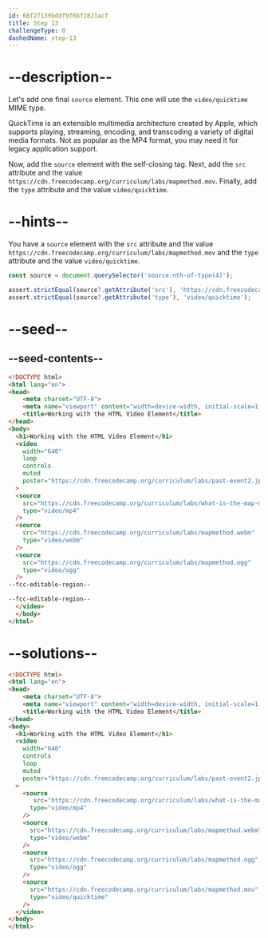 ```yaml
---
id: 68f27139bddf9f6bf2821acf
title: Step 13
challengeType: 0
dashedName: step-13
---
```


# --description--

Let's add one final `source` element. This one will use the `video/quicktime` MIME type.

QuickTime is an extensible multimedia architecture created by Apple,
which supports playing, streaming, encoding, and transcoding a variety
of digital media formats. Not as popular as the MP4 format, you may need it
for legacy application support.

Now, add the `source` element with the self-closing tag. Next, add the `src` attribute
and the value `https://cdn.freecodecamp.org/curriculum/labs/mapmethod.mov`.
Finally, add the `type` attribute and the value `video/quicktime`.

# --hints--

You have a `source` element with the `src` attribute and
the value `https://cdn.freecodecamp.org/curriculum/labs/mapmethod.mov` and
the `type` attribute and the value `video/quicktime`.

```js
const source = document.querySelector('source:nth-of-type(4)');

assert.strictEqual(source?.getAttribute('src'), 'https://cdn.freecodecamp.org/curriculum/labs/mapmethod.mov');
assert.strictEqual(source?.getAttribute('type'), 'video/quicktime');
```

# --seed--

## --seed-contents--

```html
<!DOCTYPE html>
<html lang="en">
<head>
    <meta charset="UTF-8">
    <meta name="viewport" content="width=device-width, initial-scale=1.0">
    <title>Working with the HTML Video Element</title>
</head>
<body>
  <h1>Working with the HTML Video Element</h1>
  <video
    width="640"
    loop
    controls
    muted
    poster="https://cdn.freecodecamp.org/curriculum/labs/past-event2.jpg"
  >
  <source
    src="https://cdn.freecodecamp.org/curriculum/labs/what-is-the-map-method-and-how-does-it-work.mp4"
    type="video/mp4"
  />
  <source
    src="https://cdn.freecodecamp.org/curriculum/labs/mapmethod.webm"
    type="video/webm"
  />
  <source
    src="https://cdn.freecodecamp.org/curriculum/labs/mapmethod.ogg"
    type="video/ogg"
  />
--fcc-editable-region--

--fcc-editable-region--
  </video>
  </body>
</html>
```

# --solutions--

```html
<!DOCTYPE html>
<html lang="en">
<head>
    <meta charset="UTF-8">
    <meta name="viewport" content="width=device-width, initial-scale=1.0">
    <title>Working with the HTML Video Element</title>
</head>
<body>
  <h1>Working with the HTML Video Element</h1>
  <video
    width="640"
    controls
    loop
    muted
    poster="https://cdn.freecodecamp.org/curriculum/labs/past-event2.jpg"
  >
    <source
       src="https://cdn.freecodecamp.org/curriculum/labs/what-is-the-map-method-and-how-does-it-work.mp4"
      type="video/mp4"
    />
    <source
      src="https://cdn.freecodecamp.org/curriculum/labs/mapmethod.webm"
      type="video/webm"
    />
    <source
      src="https://cdn.freecodecamp.org/curriculum/labs/mapmethod.ogg"
      type="video/ogg"
    />
    <source
      src="https://cdn.freecodecamp.org/curriculum/labs/mapmethod.mov"
      type="video/quicktime"
    />
  </video>
</body>
</html>
```
